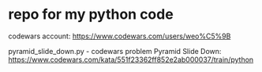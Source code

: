 # repo for my python code
codewars account: https://www.codewars.com/users/weo%C5%9B

pyramid_slide_down.py - codewars problem Pyramid Slide Down: https://www.codewars.com/kata/551f23362ff852e2ab000037/train/python
